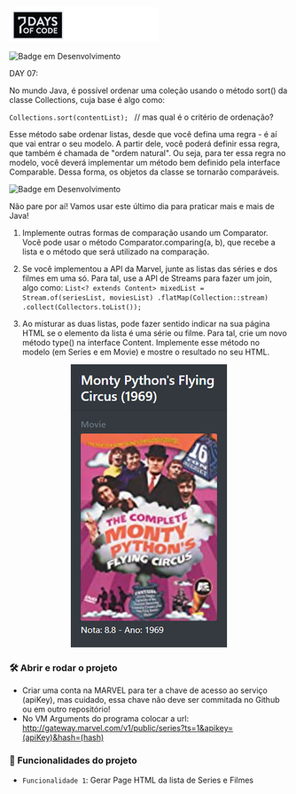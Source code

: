 ![](../../../../../../resources/img/7daysofcode.png)

![Badge em Desenvolvimento](http://img.shields.io/static/v1?label=STATUS&message=CONCLUÍDO&color=GREEN&style=for-the-badge)

DAY 07:

No mundo Java, é possível ordenar uma coleção usando o método sort() da classe Collections, cuja base é algo como:

`Collections.sort(contentList); ` // mas qual é o critério de ordenação?

Esse método sabe ordenar listas, desde que você defina uma regra - é aí que vai entrar o seu modelo. A partir dele, você poderá definir essa regra, que também é chamada de "ordem natural". Ou seja, para ter essa regra no modelo, você deverá implementar um método bem definido pela interface Comparable. Dessa forma, os objetos da classe se tornarão comparáveis.

![Badge em Desenvolvimento](http://img.shields.io/static/v1?label=&message=EXTRA&color=G&style=for-the-badge)

Não pare por aí! Vamos usar este último dia para praticar mais e mais de Java!

1. Implemente outras formas de comparação usando um Comparator. Você pode usar o método Comparator.comparing(a, b), que recebe a lista e o método que será utilizado na comparação.


2. Se você implementou a API da Marvel, junte as listas das séries e dos filmes em uma só. Para tal, use a API de Streams para fazer um join, algo como:
`List<? extends Content> mixedList = Stream.of(seriesList, moviesList)
.flatMap(Collection::stream)
.collect(Collectors.toList());
`


3. Ao misturar as duas listas, pode fazer sentido indicar na sua página HTML se o elemento da lista é uma série ou filme. Para tal, crie um novo método type() na interface Content. Implemente esse método no modelo (em Series e em Movie) e mostre o resultado no seu HTML.

<p align="center">
  <img src="../../../../../../resources/img/exfilmecomnome.png"/>
</p>

### 🛠️ Abrir e rodar o projeto
* Criar uma conta na MARVEL para ter a chave de acesso ao serviço (apiKey), mas cuidado, essa chave não deve ser commitada no Github ou em outro repositório!
* No VM Arguments do programa colocar a url: http://gateway.marvel.com/v1/public/series?ts=1&apikey=(apiKey)&hash=(hash)

### 🔨  Funcionalidades do projeto
- `Funcionalidade 1`: Gerar Page HTML da lista de Series e Filmes
